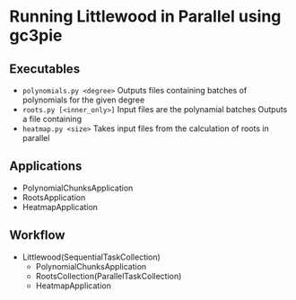 # Running Littlewood in Parallel using gc3pie

## Executables

* `polynomials.py <degree>`
  Outputs files containing batches of polynomials for the given degree
* `roots.py [<inner_only>]`
  Input files are the polynamial batches
  Outputs a file containing 
* `heatmap.py <size>`
  Takes input files from the calculation of roots in parallel


## Applications

* PolynomialChunksApplication
* RootsApplication
* HeatmapApplication


## Workflow

* Littlewood(SequentialTaskCollection)
    * PolynomialChunksApplication
    * RootsCollection(ParallelTaskCollection)
    * HeatmapApplication
